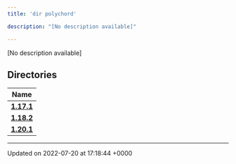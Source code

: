 ```yaml
---
title: 'dir polychord'

description: "[No description available]"

---
```







[No description available]

## Directories

| Name           |
| -------------- |
| **[1.17.1](/documentation/code/files/dir_7f63617121156b64dc906bee52c06e1e/#dir-1.17.1)**  |
| **[1.18.2](/documentation/code/files/dir_1be749cb9cddbb8deefe38ef8297a21a/#dir-1.18.2)**  |
| **[1.20.1](/documentation/code/files/dir_f4594c1bc7e5099f29f411d30112926c/#dir-1.20.1)**  |






-------------------------------

Updated on 2022-07-20 at 17:18:44 +0000
